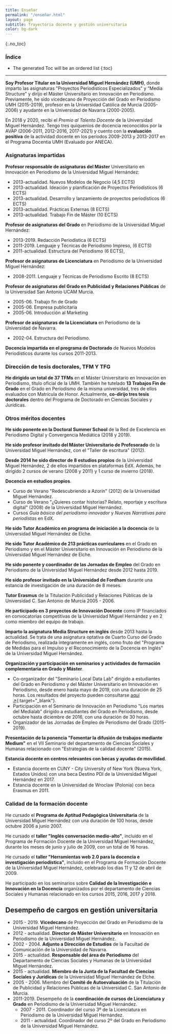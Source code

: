 ```yaml
---
title: Enseñar
permalink: "/enseñar.html"
layout: page
subtitle: Trayectoria docente y gestión universitaria
color: bg-dark
---
```


{:.no_toc}
### Índice

- The generated Toc will be an ordered list
{:toc}

* * *

**Soy Profesor Titular en la Universidad Miguel Hernández (UMH)**, donde imparto las asignaturas "Proyectos Periodísticos Especializados" y “Media Structure” y dirijo el Máster Universitario en Innovación en Periodismo. Previamente, he sido vicedecano de Proyección del Grado en Periodismo UMH (2015-2019), profesor en la Universidad Católica de Murcia (2005-2006) y ayudante en la Universidad de Navarra (2000-2005).

En 2018 y 2020, recibí el _Premio al Talento Docente_ de la Universidad Miguel Hernández. Tengo tres quiquenios de docencia reconocidos por la AVAP (2006-2011, 2012-2016, 2017-2021) y cuento con la **evaluación positiva** de la actividad docente en los períodos 2009-2013 y 2013-2017 en el Programa Docentia UMH (Evaluado por ANECA).

### Asignaturas impartidas

**Profesor responsable de asignaturas del Máster** Universitario en Innovación en Periodismo de la Universidad Miguel Hernández:
- 2013-actualidad. Nuevos Modelos de Negocio (4,5 ECTS) 
- 2013-actualidad. Ideación y planificación de Proyectos Periodísticos (6 ECTS)
- 2013-actualidad. Desarrollo y lanzamiento de proyectos periodísticos  (6 ECTS)
- 2013-actualidad. Prácticas Externas (8 ECTS)
- 2013-actualidad. Trabajo Fin de Máster (10 ECTS) 

**Profesor de asignaturas del Grado** en Periodismo de la Universidad Miguel Hernández: 
- 2013-2019. Redacción Periodística (6 ECTS)
- 2011-2019. Lenguaje y Técnicas de Periodismo Impreso, (6 ECTS)
- 2011-actualidad. Estructura del Periodismo (6 ECTS),

**Profesor de asignaturas de Licenciatura** en Periodismo de la Universidad Miguel Hernández:
- 2008-2011. Lenguaje y Técnicas de Periodismo Escrito (8 ECTS)

**Profesor de asignaturas del Grado en Publicidad y Relaciones Públicas** de la Universidad San Antonio UCAM Murcia. 
- 2005-06. Trabajo fin de Grado 
- 2005-06. Empresa publicitaria
- 2005-06. Introducción al Marketing

**Profesor de asignaturas de la Licenciatura** en Periodismo de la Universidad de Navarra. 
- 2002-04. Estructura del Periodismo.

**Docencia impartida en el programa de Doctorado** de Nuevos Modelos Periodísticos durante los cursos 2011-2013. 

### Dirección de tesis doctorales, TFM Y TFG

**He dirigido un total de 37 TFMs** en el Máster Universitario en Innovación en Periodismo, título oficial de la UMH. También he tutelado **13 Trabajos Fin de Grado** en el Grado en Periodismo de la misma universidad, tres de ellos evaluados con Matrícula de Honor. Actualmente, **co-dirijo tres tesis doctorales** dentro del Programa de Doctorado en Ciencias Sociales y Jurídicas. 

### Otros méritos docentes
**He sido ponente en la Doctoral Summer School** de la Red de Excelencia en Periodismo Digital y Convergencia Mediática (2018 y 2019).

**He sido profesor invitado del Máster Universitario de Profesorado** de la Universidad Miguel Hernández, con el "Taller de escritura" (2012). 

**Desde 2014 he sido director de 8 estudios propios** de la Universidad Miguel Hernández, 2 de ellos impartidos en plataformas EdX. Además, he dirigido 2 cursos de verano (2008 y 2011) y 1 curso de invierno (2018). 

**Docencia en estudios propios**.
- Curso de Verano "Redescubriendo a Azorín" (2012) de la Universidad Miguel Hernández. 
- Curso de Verano "¿Quieres contar historias? Relato, reportaje y escritura digital" (2008) de la Universidad Miguel Hernández. 
- Cursos *Guía básica del periodismo innovador* y *Nuevas Narrativas para periodistas* en EdX. 

**He sido Tutor Académico en programa de iniciación a la docencia** de la Universidad Miguel Hernández de Elche.

**He sido Tutor Académico de 213 prácticas curriculares** en el Grado en Periodismo y en el Máster Universitario en Innovación en Periodismo de la Universidad Miguel Hernández de Elche.

**He sido ponente y coordinador de las Jornadas de Empleo** del Grado en Periodismo de la Universidad Miguel Hernández desde 2012 hasta 2019.

**He sido profesor invitado en la Universidad de Fordham** durante una estancia de investigación de una duración de 8 meses. 

**Tutor Erasmus** de la Titulación Publicidad y Relaciones Públicas de la Universidad C. San Antonio de Murcia 2005 - 2006. 

**He participado en 3 proyectos de Innovación Docente** como IP financiados en convocatorias competitivas de la Universidad Miguel Hernández y en 2 como miembro del equipo de trabajo.

**Imparto la asignatura Media Structure en inglés** desde 2013 hasta la actualidad. Se trata de una asignatura optativa de Cuarto Curso del Grado de Periodismo, realizada íntegramente en inglés, como fruto del "Programa de Medidas para el Impulso y el Reconocimiento de la Docencia en Inglés" de la Universidad Miguel Hernández.

**Organización y participación en seminarios y actividades de formación complementaria en Grado y Máster**. 
- Co-organizador del "Seminario Local Data Lab" dirigido a estudiantes del Grado en Periodismo y del Máster Universitario en Innovación en Periodismo, desde enero hasta mayo de 2019, con una duración de 25 horas. Los resultados del proyecto pueden consultarse [aquí ↗️](https://localdatalab.umh.es/){:target="_blank"}.
- Participación en el Seminario de Innovación en Periodismo "Los martes del Medialab" dirigido a estudiantes del Grado en Periodismo, desde octubre hasta diciembre de 2016, con una duración de 30 horas. 
- Organizador de las Jornadas de Empleo de Periodismo del Grado (2015-2019).

**Presentación de la ponencia "Fomentar la difusión de trabajos mediante Medium"** en el VII Seminario del departamento de Ciencias Sociales y Humanas relacionado con "Estrategias de la calidad docente" (2015). 

**Estancia docente en centros relevantes con becas y ayudas de movilidad**. 
- Estancia docente en CUNY - City University of New York (Nueva York, Estados Unidos) con una beca Destino PDI de la Universidad Miguel Hernández en 2017. 
- Estancia docente en la Universidad de Wroclaw (Polonia) con beca Erasmus en 2011. 

### Calidad de la formación docente

He cursado el **Programa de Aptitud Pedagógica Universitaria** de la Universidad Miguel Hernández con una duración de 100 horas, desde octubre 2006 a junio 2007. 

He cursado el **taller "Inglés conversación medio-alto"**, incluido en el Programa de Formación Docente de la Universidad Miguel Hernández, durante los meses de junio y julio de 2009, con un total de 16 horas. 

He cursado el **taller "Herramientas web 2.0 para la docencia e investigación periodística"**, incluido en el Programa de Formación Docente de la Universidad Miguel Hernández, celebrado los días 11 y  12 de abril de  2009.

He participado en los seminarios sobre **Calidad de la Investigación e Innovación en la Docencia** organizados por el departamento de Ciencias Sociales y Humanas relacionado en los cursos 2015, 2016, 2017 y 2018. 

## Desempeño de cargos en gestión universitaria

- 2015 - 2019. **Vicedecano** de Proyección del Grado en Periodismo de la Universidad Miguel Hernández.
- 2012 - actualidad. **Director de Máster Universitario** en Innovación en Periodismo de la Universidad Miguel Hernández.
- 2002 - 2004. **Adjunto a Dirección de Estudios** de la Facultad de Comunicación de la Universidad de Navarra. 
- 2015 - actualidad. **Responsable del área de Periodismo** del Departamento de Ciencias Sociales y Humanas de la Universidad Miguel Hernández.
- 2015 - actualidad. **Miembro de la Junta de la Facultad de Ciencias Sociales y Jurídicas** de la Universidad Miguel Hernández de Elche. 
- 2005 - 2006. Miembro del **Comité de Autoevaluación** de la Titulación de Publicidad y Relaciones Públicas de la Universidad C. San Antonio de Murcia.
- 2011-2019. Desempeño de la **coordinación de cursos de Licenciatura y Grado** en Periodismo de la Universidad Miguel Hernández.
	- 2007 - 2011. Coordinador del curso 3º de la Licenciatura en Periodismo de la Universidad Miguel Hernández.
	- 2011 - actualidad. Coordinador del curso 2º del Grado en Periodismo de la Universidad Miguel Hernández.